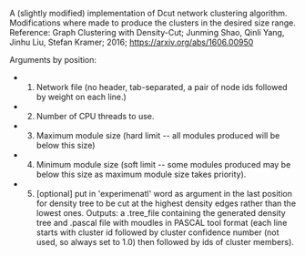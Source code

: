 A (slightly modified) implementation of Dcut network clustering algorithm. Modifications where made to produce the clusters in the desired size range.
Reference: Graph Clustering with Density-Cut; Junming Shao, Qinli Yang, Jinhu Liu, Stefan Kramer; 2016; https://arxiv.org/abs/1606.00950

Arguments by position:
- 1. Network file (no header, tab-separated, a pair of node ids followed by weight on each line.)
- 2. Number of CPU threads to use.
- 3. Maximum module size (hard limit --  all modules produced will be below this size)
- 4. Minimum module size (soft limit -- some modules produced may be below this size as maximum module size takes priority).
- 5. [optional] put in 'experimenatl' word as argument in the last position for density tree to be cut at the highest density edges rather than the lowest ones.
Outputs: a .tree_file containing the generated density tree and .pascal file with moudles in PASCAL tool format (each line starts with cluster id followed by cluster confidence number (not used, so always set to 1.0) then followed by ids of cluster members).
